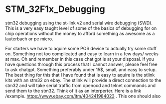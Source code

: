 # STM_32F1x_Debugging
stm32 debugging using the st-link v2 and serial wire debugging (SWD). This is a very easy taught level of some of the basics of debugging for on chip operations without the money to afford something as awesome as a lauterbach or pe micro. 

For starters we have to aquire some POS device to actually try some stuff on. Something not too complicated and easy to learn in a few days/ weeks at max. Oh and remember in this case chat gpt is at your disposal. If you have questions through this process that I cannot answer, please feel free to ask chatgpt. Something preferably under 15$, small, and easy to setup. The best thing for this that I have found that is easy to aquire is the stlink kits with an stm32 on ebay. The stlink will provide a direct connection to the stm32 and will take serial traffic from openocd and telnet commands and send them to the stm32. Think of it as an interperter. Here is a link /example. https://www.ebay.com/itm/404241984023 . This one should also 
